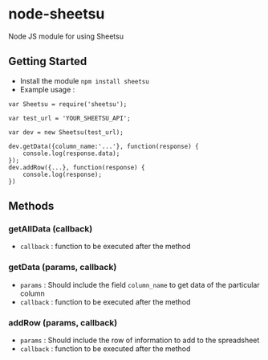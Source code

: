 # node-sheetsu
Node JS module for using Sheetsu

## Getting Started
* Install the module ```npm install sheetsu```
* Example usage :
```
var Sheetsu = require('sheetsu');

var test_url = 'YOUR_SHEETSU_API';

var dev = new Sheetsu(test_url);

dev.getData({column_name:'...'}, function(response) {
    console.log(response.data);
});
dev.addRow({...}, function(response) {
    console.log(response);
})
```

## Methods

### getAllData (callback)
* ```callback``` : function to be executed after the method

### getData (params, callback)
* ```params``` : Should include the field ```column_name``` to get data of the particular column
* ```callback``` : function to be executed after the method

### addRow (params, callback)
* ```params``` : Should include the row of information to add to the spreadsheet
* ```callback``` : function to be executed after the method
